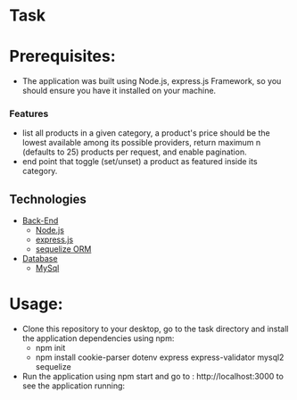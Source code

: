 # Task 

# Prerequisites:

- The application was built using Node.js, express.js Framework, so you should ensure you have it installed on your machine.

### <a name="Features">Features</a>

- list all products in a given category, a product's price should be the lowest available among its possible providers, return maximum n (defaults to 25) products per request, and enable pagination.
- end point that toggle (set/unset) a product as featured inside its category.

## <a name="toc">Technologies</a>

- [Back-End](#back-end)
  - [Node.js](#NodeJS)
  - [express.js](#express.js)
  - [sequelize ORM](#sequelize)
- [Database](#Database)
  - [MySql](#MySql)

# Usage:

- Clone this repository to your desktop, go to the task directory and install the application dependencies using npm:
  - npm init
  - npm install cookie-parser dotenv express express-validator mysql2 sequelize
- Run the application using npm start and go to : http://localhost:3000 to see the application running:

